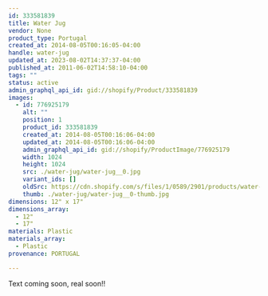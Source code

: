 ```yaml
---
id: 333581839
title: Water Jug
vendor: None
product_type: Portugal
created_at: 2014-08-05T00:16:05-04:00
handle: water-jug
updated_at: 2023-08-02T14:37:37-04:00
published_at: 2011-06-02T14:58:10-04:00
tags: ""
status: active
admin_graphql_api_id: gid://shopify/Product/333581839
images:
  - id: 776925179
    alt: ""
    position: 1
    product_id: 333581839
    created_at: 2014-08-05T00:16:06-04:00
    updated_at: 2014-08-05T00:16:06-04:00
    admin_graphql_api_id: gid://shopify/ProductImage/776925179
    width: 1024
    height: 1024
    src: ./water-jug/water-jug__0.jpg
    variant_ids: []
    oldSrc: https://cdn.shopify.com/s/files/1/0589/2901/products/water-jug.jpeg?v=1407212166
    thumb: ./water-jug/water-jug__0-thumb.jpg
dimensions: 12" x 17"
dimensions_array:
  - 12"
  - 17"
materials: Plastic
materials_array:
  - Plastic
provenance: PORTUGAL

---
```


Text coming soon, real soon!!